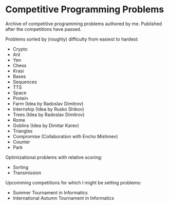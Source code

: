 # Competitive Programming Problems
Archive of competitive programming problems authored by me. Published after the competitions have passed.

Problems sorted by (roughly) difficulty from easiest to hardest:
* Crypto
* Ant
* Yen
* Chess
* Krasi
* Bases
* Sequences
* TTS
* Space
* Protein
* Farm (Idea by Radoslav Dimitrov)
* Internship (Idea by Rusko Shikov)
* Trees (Idea by Radoslav Dimitrov)
* Rome
* Goblins (Idea by Dimitar Karev)
* Triangles
* Compromise (Collaboration with Encho Mishinev)
* Counter
* Park

Optimizational problems with relative scoring:
* Sorting
* Transmission

Upcomming competitions for which I might be setting problems:
* Summer Tournament in Informatics
* International Autumn Tournament in Informatics